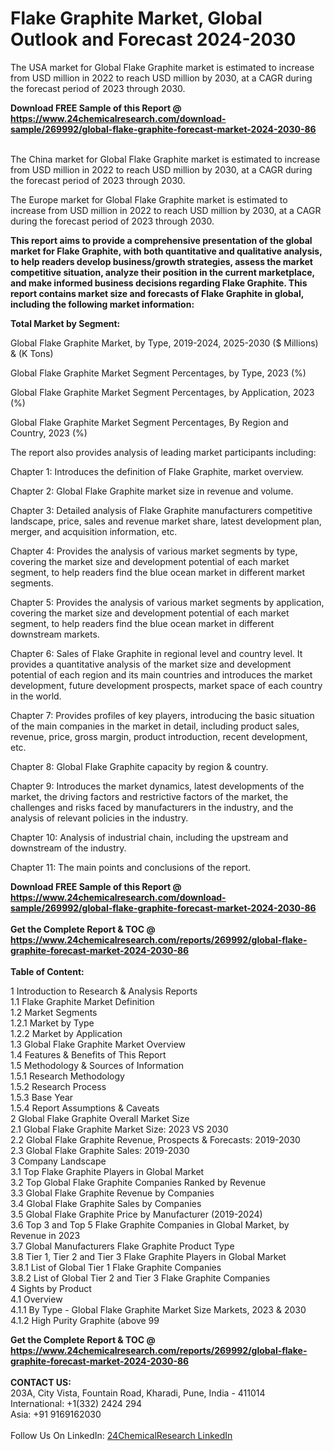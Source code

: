 <h1>Flake Graphite Market, Global Outlook and Forecast 2024-2030</h1><p>
</p><p>The USA market for Global Flake Graphite market is estimated to increase from USD million in 2022 to reach USD million by 2030, at a CAGR during the forecast period of 2023 through 2030.</p><p>
</p><div><b>Download FREE Sample of this Report @ 
            <a href="https://www.24chemicalresearch.com/download-sample/269992/global-flake-graphite-forecast-market-2024-2030-86">
            https://www.24chemicalresearch.com/download-sample/269992/global-flake-graphite-forecast-market-2024-2030-86</a></b></div><br><p>The China market for Global Flake Graphite market is estimated to increase from USD million in 2022 to reach USD million by 2030, at a CAGR during the forecast period of 2023 through 2030.</p><p>
</p><p>The Europe market for Global Flake Graphite market is estimated to increase from USD million in 2022 to reach USD million by 2030, at a CAGR during the forecast period of 2023 through 2030.</p><p>
<strong>This report aims to provide a comprehensive presentation of the global market for Flake Graphite, with both quantitative and qualitative analysis, to help readers develop business/growth strategies, assess the market competitive situation, analyze their position in the current marketplace, and make informed business decisions regarding Flake Graphite. This report contains market size and forecasts of Flake Graphite in global, including the following market information:</strong></p><p>
</p><p>
<strong>Total Market by Segment:</strong></p><p>
Global Flake Graphite Market, by Type, 2019-2024, 2025-2030 ($ Millions) &amp; (K Tons)</p><p>
Global Flake Graphite Market Segment Percentages, by Type, 2023 (%)</p><p>
</p><p>
Global Flake Graphite Market Segment Percentages, by Application, 2023 (%)</p><p>
</p><p>
Global Flake Graphite Market Segment Percentages, By Region and Country, 2023 (%)</p><p>
</p><p>
</p><p></p><p>
The report also provides analysis of leading market participants including:</p><p>
</p><p>
</p><p>
Chapter 1: Introduces the definition of Flake Graphite, market overview.</p><p>
Chapter 2: Global Flake Graphite market size in revenue and volume.</p><p>
Chapter 3: Detailed analysis of Flake Graphite manufacturers competitive landscape, price, sales and revenue market share, latest development plan, merger, and acquisition information, etc.</p><p>
Chapter 4: Provides the analysis of various market segments by type, covering the market size and development potential of each market segment, to help readers find the blue ocean market in different market segments.</p><p>
Chapter 5: Provides the analysis of various market segments by application, covering the market size and development potential of each market segment, to help readers find the blue ocean market in different downstream markets.</p><p>
Chapter 6: Sales of Flake Graphite in regional level and country level. It provides a quantitative analysis of the market size and development potential of each region and its main countries and introduces the market development, future development prospects, market space of each country in the world.</p><p>
Chapter 7: Provides profiles of key players, introducing the basic situation of the main companies in the market in detail, including product sales, revenue, price, gross margin, product introduction, recent development, etc.</p><p>
Chapter 8: Global Flake Graphite capacity by region &amp; country.</p><p>
Chapter 9: Introduces the market dynamics, latest developments of the market, the driving factors and restrictive factors of the market, the challenges and risks faced by manufacturers in the industry, and the analysis of relevant policies in the industry.</p><p>
Chapter 10: Analysis of industrial chain, including the upstream and downstream of the industry.</p><p>
Chapter 11: The main points and conclusions of the report.</p><div><b>Download FREE Sample of this Report @ 
            <a href="https://www.24chemicalresearch.com/download-sample/269992/global-flake-graphite-forecast-market-2024-2030-86">
            https://www.24chemicalresearch.com/download-sample/269992/global-flake-graphite-forecast-market-2024-2030-86</a></b></div><br><div><b>Get the Complete Report & TOC @ 
            <a href="https://www.24chemicalresearch.com/reports/269992/global-flake-graphite-forecast-market-2024-2030-86">
            https://www.24chemicalresearch.com/reports/269992/global-flake-graphite-forecast-market-2024-2030-86</a></b></div><br>
            <b>Table of Content:</b><p>1 Introduction to Research & Analysis Reports<br />
    1.1 Flake Graphite Market Definition<br />
    1.2 Market Segments<br />
        1.2.1 Market by Type<br />
        1.2.2 Market by Application<br />
    1.3 Global Flake Graphite Market Overview<br />
    1.4 Features & Benefits of This Report<br />
    1.5 Methodology & Sources of Information<br />
        1.5.1 Research Methodology<br />
        1.5.2 Research Process<br />
        1.5.3 Base Year<br />
        1.5.4 Report Assumptions & Caveats<br />
2 Global Flake Graphite Overall Market Size<br />
    2.1 Global Flake Graphite Market Size: 2023 VS 2030<br />
    2.2 Global Flake Graphite Revenue, Prospects & Forecasts: 2019-2030<br />
    2.3 Global Flake Graphite Sales: 2019-2030<br />
3 Company Landscape<br />
    3.1 Top Flake Graphite Players in Global Market<br />
    3.2 Top Global Flake Graphite Companies Ranked by Revenue<br />
    3.3 Global Flake Graphite Revenue by Companies<br />
    3.4 Global Flake Graphite Sales by Companies<br />
    3.5 Global Flake Graphite Price by Manufacturer (2019-2024)<br />
    3.6 Top 3 and Top 5 Flake Graphite Companies in Global Market, by Revenue in 2023<br />
    3.7 Global Manufacturers Flake Graphite Product Type<br />
    3.8 Tier 1, Tier 2 and Tier 3 Flake Graphite Players in Global Market<br />
        3.8.1 List of Global Tier 1 Flake Graphite Companies<br />
        3.8.2 List of Global Tier 2 and Tier 3 Flake Graphite Companies<br />
4 Sights by Product<br />
    4.1 Overview<br />
        4.1.1 By Type - Global Flake Graphite Market Size Markets, 2023 & 2030<br />
        4.1.2 High Purity Graphite (above 99</p><div><b>Get the Complete Report & TOC @ 
            <a href="https://www.24chemicalresearch.com/reports/269992/global-flake-graphite-forecast-market-2024-2030-86">
            https://www.24chemicalresearch.com/reports/269992/global-flake-graphite-forecast-market-2024-2030-86</a></b></div><br><b>CONTACT US:</b><br>
            203A, City Vista, Fountain Road, Kharadi, Pune, India - 411014<br>
            International: +1(332) 2424 294<br>
            Asia: +91 9169162030 <br><br>
            Follow Us On LinkedIn: <a href="https://www.linkedin.com/company/24chemicalresearch/">24ChemicalResearch LinkedIn</a>